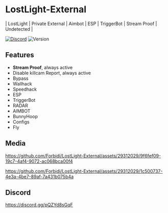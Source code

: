 # LostLight-External
| LostLight | Private External | Aimbot | ESP | TriggerBot | Stream Proof | Undetected |

[![Discord](https://img.shields.io/discord/972965077496000552)](https://discord.gg/pQZYd8sGqF)
![Version](https://img.shields.io/badge/version-1.3.0-blue.svg)

## Features

- **Stream Proof**, always active
- Disable killcam Report, always active
- Bypass
- Wallhack
- Speedhack
- ESP
- TriggerBot
- RADAR
- AIMBOT
- BunnyHoop
- Configs
- Fly


## Media

https://github.com/Forbidi/LostLight-External/assets/29312029/9f6fef09-19c7-4af4-9072-ac068bca00f4


https://github.com/Forbidi/LostLight-External/assets/29312029/1c500737-4e3a-4be7-89af-7a431b075b4a



## Discord
https://discord.gg/pQZYd8sGqF
